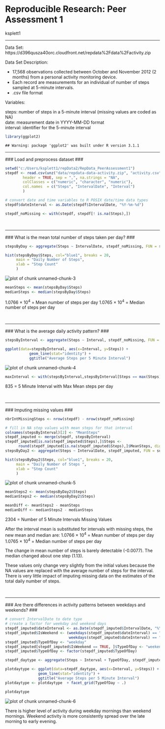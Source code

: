 # Reproducible Research: Peer Assessment 1
ksplett1  


<hr />
Data Set:
https://d396qusza40orc.cloudfront.net/repdata%2Fdata%2Factivity.zip

Data Set Description:

* 17,568 observations collected between October and November 2012 (2 months) from a personal activity monitoring device. 
* Each record are measurements for an individual of number of steps sampled at 5-minute intervals.
* .csv file format

Variables:

steps:    number of steps in a 5-minute interval (missing values are coded as NA) <br />
date:     measurement date in YYYY-MM-DD format <br />
interval: identifier for the 5-minute interval <br />


```r
library(ggplot2)
```

```
## Warning: package 'ggplot2' was built under R version 3.1.1
```

<hr />
### Load and preprocess dataset ###


```r
setwd("c:/Users/ksplett1/repData2/RepData_PeerAssessment1")
stepdf <- read.csv(unz("data/repdata-data-activity.zip", "activity.csv" ),
        header = TRUE, sep = ",", na.strings = "NA",
        colClasses = c("numeric", "character", "numeric"),
  	    col.names  = c("Steps", "IntervalDate", "Interval")
	    )

# convert date and time variables to R POSIX date/time data types
stepdf$dateInterval <- as.Date(stepdf$IntervalDate, "%Y-%m-%d")

stepdf_noMissing <- with(stepdf, stepdf[! is.na(Steps),])
```

<br />
<hr />
### What is the mean total number of steps taken per day? ###
<br />


```r
stepsByDay <- aggregate(Steps ~ IntervalDate, stepdf_noMissing, FUN = sum)

hist(stepsByDay$Steps, col="blue1", breaks = 20, 
     main = "Daily Number of Steps",
     xlab = "Step Count"
     )
```

![plot of chunk unnamed-chunk-3](./PA1_template_files/figure-html/unnamed-chunk-3.png) 

```r
meanSteps <- mean(stepsByDay$Steps)
medianSteps <- median(stepsByDay$Steps)
```

1.0766 &times; 10<sup>4</sup> = Mean number of steps per day 
1.0765 &times; 10<sup>4</sup> = Median number of steps per day

<br />
<hr />
### What is the average daily activity pattern? ###
<br />


```r
stepsByInterval <- aggregate(Steps ~ Interval, stepdf_noMissing, FUN = mean)

ggplot(data=stepsByInterval, aes(x=Interval, y=Steps)) + 
           geom_line(stat="identity") +
           ggtitle("Average Steps per 5 Minute Interval")
```

![plot of chunk unnamed-chunk-4](./PA1_template_files/figure-html/unnamed-chunk-4.png) 

```r
maxInterval <- with(stepsByInterval,stepsByInterval[Steps == max(Steps),]$Interval)
```


835 = 5 Minute Interval with Max Mean steps per day

<br />
<hr />
### Imputing missing values ###
<br />


```r
nbrIntMissingSteps <- nrow(stepdf) - nrow(stepdf_noMissing)

# fill in NA step values with mean steps for that interval
colnames(stepsByInterval)[2] <- "MeanSteps"
stepdf_imputed <- merge(stepdf, stepsByInterval)
stepdf_imputed[is.na(stepdf_imputed$Steps),]$Steps <- 
      round(stepdf_imputed[is.na(stepdf_imputed$Steps),]$MeanSteps, digits = 2)
stepsByDay2 <- aggregate(Steps ~ IntervalDate, stepdf_imputed, FUN = sum)

hist(stepsByDay2$Steps, col="blue1", breaks = 20,
     main = "Daily Number of Steps ",
     xlab = "Step Count"
     )
```

![plot of chunk unnamed-chunk-5](./PA1_template_files/figure-html/unnamed-chunk-5.png) 

```r
meanSteps2 <- mean(stepsByDay2$Steps)
medianSteps2 <- median(stepsByDay2$Steps)

meanDiff <- meanSteps2 - meanSteps
medianDiff <- medianSteps2 - medianSteps
```

2304 = Number of 5 Minute Intervals Missing Values

After the interval mean is substituted for intervals with missing steps, the new mean and median are:
1.0766 &times; 10<sup>4</sup> = Mean number of steps per day 
1.0765 &times; 10<sup>4</sup> = Median number of steps per day

The change in mean number of steps is barely detectable (-0.0077). 
The median changed about one step (1.13).

These values only change very slightly from the initial values because the NA values are replaced with the average number of steps for the interval. There is very little impact of imputing missing data on the estimates of the total daily number of steps.


<br />
<hr />
### Are there differences in activity patterns between weekdays and weekends? ###
<br />


```r
# convert IntervalDate to date type
# create a factor for weekday and weekend days
stepdf_imputed$dateInterval <- as.Date(stepdf_imputed$IntervalDate, "%Y-%m-%d")
stepdf_imputed$IsWeekend <- (weekdays(stepdf_imputed$dateInterval) == "Saturday" | 
                             weekdays(stepdf_imputed$dateInterval) == "Sunday" )
stepdf_imputed$TypeOfDay <- "weekday"
stepdf_imputed[stepdf_imputed$IsWeekend == TRUE, ]$TypeOfDay <- "weekend"
stepdf_imputed$TypeOfDay <- factor(stepdf_imputed$TypeOfDay)

stepdf_daytype <- aggregate(Steps ~ Interval + TypeOfDay, stepdf_imputed, FUN = mean)

plotdaytype <- ggplot(data=stepdf_daytype, aes(x=Interval, y=Steps)) + 
               geom_line(stat="identity") +
               ggtitle("Average Steps per 5 Minute Interval")
plotdaytype <- plotdaytype  + facet_grid(TypeOfDay ~ .)

plotdaytype
```

![plot of chunk unnamed-chunk-6](./PA1_template_files/figure-html/unnamed-chunk-6.png) 

There is higher level of activity during weekday mornings than weekend mornings. Weekend activity is more consistently spread over the late morning to early evening.
